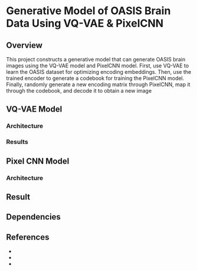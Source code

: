 # Generative Model of OASIS Brain Data Using VQ-VAE & PixelCNN
## Overview
This project constructs a generative model that can generate OASIS brain images using the VQ-VAE model and PixelCNN model.
First, use VQ-VAE to learn the OASIS dataset for optimizing encoding embeddings. 
Then, use the trained encoder to generate a codebook for training the PixelCNN model. 
Finally, randomly generate a new encoding matrix through PixelCNN, map it through the codebook, and decode it to obtain a new image
## VQ-VAE Model

### Architecture

### Results

## Pixel CNN Model
### Architecture

## Result

## Dependencies

## References
*
*
*
